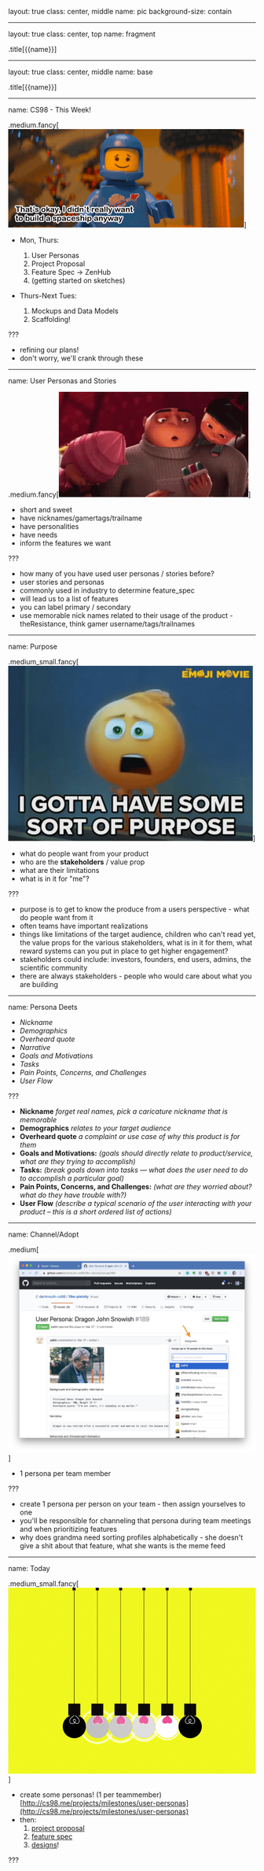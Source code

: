layout: true
class: center, middle
name: pic
background-size: contain

---

layout: true
class: center, top
name: fragment

.title[{{name}}]

---
layout: true
class: center, middle
name: base

.title[{{name}}]





---
name: CS98 - This Week!

.medium.fancy[![](img/thats-okay.gif)]

* Mon, Thurs:
  1. User Personas
  1. Project Proposal
  1. Feature Spec -> ZenHub
  1. (getting started on sketches)

* Thurs-Next Tues:
  1. Mockups and Data Models
  1. Scaffolding!

???
* refining our plans!
* don't worry, we'll crank through these


<!-- name: ~~Buddy Teams~~

.medium.fancy[![](img/buddy-system.gif)]

* no more ~~buddy teams~~
* just ~~plain ol' buddies~~
* actually QA/user personas
* not for today, but next week

???
* buddy teams weren't super helpful but we'll have tester
 -->







---
name: User Personas and Stories

.medium.fancy[![](img/storytime.gif)]


* short and sweet
* have nicknames/gamertags/trailname
* have personalities
* have needs
* inform the features we want


???
* how many of you have used user personas / stories before?
* user stories and personas
* commonly used in industry to determine feature_spec
* will lead us to a list of features
* you can label primary / secondary
* use memorable nick names related to their usage of the product - theResistance,  think gamer username/tags/trailnames 


---
name: Purpose

.medium_small.fancy[![](img/purpose.gif)]

* what do people want from your product
* who are the **stakeholders** / value prop
* what are their limitations
* what is in it for "me"?

???

* purpose is to get to know the produce from a users perspective - what do people want from it
* often teams have important realizations
* things like limitations of the target audience, children who can't read yet,  the value props for the various stakeholders, what is in it for them, what reward systems can you put in place to get higher engagement?
* stakeholders could include: investors, founders, end users, admins, the scientific community
* there are always stakeholders - people who would care about what you are building



---
name: Persona Deets

  * _Nickname_
  * _Demographics_
  * _Overheard quote_
  * _Narrative_
  * _Goals and Motivations_
  * _Tasks_
  * _Pain Points, Concerns, and Challenges_
  * _User Flow_


???
* __Nickname__ 
  *forget real names, pick a caricature nickname that is memorable*
* __Demographics__ 
  *relates to your target audience*
* __Overheard quote__
  *a complaint or use case of why this product is for them*
* __Goals and Motivations:__
  *(goals should directly relate to product/service,*
  *what are they trying to accomplish)*
* __Tasks:__
  *(break goals down into tasks — what does the user need to do to accomplish a particular goal)*
* __Pain Points, Concerns, and Challenges:__
  *(what are they worried about? what do they have trouble with?)*
* __User Flow__
  *(describe a typical scenario of the user interacting with your product – this is a short ordered list of actions)*


---
name: Channel/Adopt

.medium[![](../../projects/milestones/img/assign-issue.jpg)]

* 1 persona per team member

???
* create 1 persona per person on your team - then assign yourselves to one
* you'll be responsible for channeling that persona during team meetings and when prioritizing features
* why does grandma need sorting profiles alphabetically - she doesn't give a shit about that feature, what she wants is the meme feed

---
name: Today

.medium_small.fancy[![](img/newton-ideas.gif)]

* create some personas! (1 per teammember) [http://cs98.me/projects/milestones/user-personas](http://cs98.me/projects/milestones/user-personas)
* then: 
  1. [project proposal](http://cs98.me/projects/milestones/project-proposal)
  1. [feature spec](http://cs98.me/projects/milestones/feature-spec)
  1. [designs](http://cs98.me/projects/milestones/mockups-models)!

???




<!-- ---
name: Acting-out Session

.small[![](img/moriarty3.gif)]
.small[![](img/moriarty2.gif)]


* Introduction to who
* Set the scene for how/when
* Have prompts / act out user interaction
* Ask questions! (how will this, why do you, etc)

???
* why moriarty? -->
